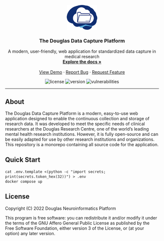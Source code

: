 <!-- PROJECT LOGO -->
<div align="center">
  <a href="https://github.com/DouglasNeuroInformatics/DouglasDataCapturePlatform">
    <img src=".github/assets/logo.png" alt="Logo" width="100" >
  </a>
  <h3 align="center">The Douglas Data Capture Platform</h3>
  <p align="center">
    A modern, user-friendly, web application for standardized data capture in medical research
    <br />
    <a href="https://github.com/DouglasNeuroInformatics/DouglasDataCapturePlatform">
      <strong>Explore the docs »
      </strong>
    </a>
    <br />
    <br />
    <a href="https://github.com/DouglasNeuroInformatics/DouglasDataCapturePlatform">View Demo</a>
    ·
    <a href="https://github.com/DouglasNeuroInformatics/DouglasDataCapturePlatform/issues">Report Bug</a>
    ·
    <a href="https://github.com/DouglasNeuroInformatics/DouglasDataCapturePlatform/issues">Request Feature</a>
  </p>
</div>

<!-- PROJECT SHIELDS -->
<div align="center">

  ![license][license-shield]
  ![version][version-shield]
  ![vulnerabilities][vulnerabilities-shield]

</div>
<hr />

## About

The Douglas Data Capture Platform is a modern, easy-to-use web application designed to enable the continuous collection and storage of research data. It was developed to meet the specific needs of clinical researchers at the Douglas Research Centre, one of the world’s leading mental health research institutions. However, it is fully open-source and can be easily adapted for use by other research institutions and organizations. This repository is a monorepo containing all source code for the application. 

## Quick Start

```shell
cat .env.template <(python -c "import secrets; print(secrets.token_hex(32))") > .env
docker compose up
```

## License

Copyright (C) 2022 Douglas Neuroinformatics Platform

This program is free software: you can redistribute it and/or modify
it under the terms of the GNU Affero General Public License as published by
the Free Software Foundation, either version 3 of the License, or
(at your option) any later version.

<!-- MARKDOWN LINKS & IMAGES -->
[license-shield]: https://img.shields.io/github/license/DouglasNeuroInformatics/DouglasDataCapturePlatform
[version-shield]: https://img.shields.io/github/package-json/v/DouglasNeuroInformatics/DouglasDataCapturePlatform
[vulnerabilities-shield]: https://img.shields.io/snyk/vulnerabilities/github/DouglasNeuroInformatics/DouglasDataCapturePlatform
